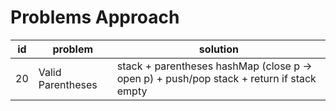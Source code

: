 # Problems Approach
| **id** | **problem**       | **solution**                                                                             |
|--------|-------------------|------------------------------------------------------------------------------------------|
| 20     | Valid Parentheses | stack + parentheses hashMap (close p -> open p) + push/pop stack + return if stack empty |
